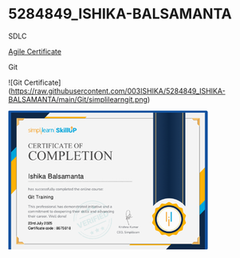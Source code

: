 # 5284849\_ISHIKA-BALSAMANTA

SDLC

[Agile Certificate](https://raw.githubusercontent.com/003ISHIKA/5284849_ISHIKA-BALSAMANTA/main/SDLC/GreatLearning_Agile-for-Beginners.png)



Git 

!\[Git Certificate](https://raw.githubusercontent.com/003ISHIKA/5284849_ISHIKA-BALSAMANTA/main/Git/simplilearngit.png)

<img src="https://raw.githubusercontent.com/003ISHIKA/5284849_ISHIKA-BALSAMANTA/main/Git/simplilearngit.png" width="400" alt="Git Certificate">









